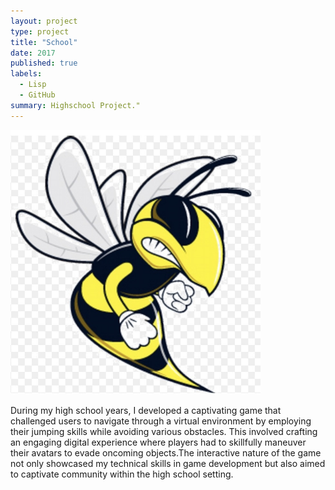```yaml
---
layout: project
type: project
title: "School"
date: 2017
published: true
labels:
  - Lisp
  - GitHub
summary: Highschool Project."
---
```


<div class="text-center p-4">
  <img width="400px" src="../img/logo.jpg" class="img-thumbnail" >
</div>

During my high school years, I developed a captivating game that challenged users to navigate through a virtual environment by employing their jumping skills while avoiding various obstacles. This involved crafting an engaging digital experience where players had to skillfully maneuver their avatars to evade oncoming objects.The interactive nature of the game not only showcased my technical skills in game development but also aimed to captivate community within the high school setting.

